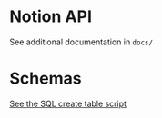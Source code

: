 # Notion API

See additional documentation in `docs/`

# Schemas

[See the SQL create table script](https://gitlab.com/notionapp/api/blob/master/scripts/create_tables.sh)
